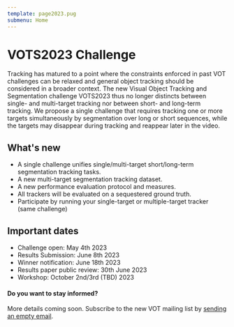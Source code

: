 ```yaml
---
template: page2023.pug
submenu: Home
---
```

 
# VOTS2023 Challenge

Tracking has matured to a point where the constraints enforced in past VOT challenges can be relaxed and general object tracking should be considered in a broader context. The new Visual Object Tracking and Segmentation challenge VOTS2023 thus no longer distincts between single- and multi-target tracking nor between short- and long-term tracking. We propose a single challenge that requires tracking one or more targets simultaneously by segmentation over long or short sequences, while the targets may disappear during tracking and reappear later in the video.

## What's new

* A single challenge unifies single/multi-target short/long-term segmentation tracking tasks.
* A new multi-target segmentation tracking dataset.
* A new performance evaluation protocol and measures.
* All trackers will be evaluated on a sequestered ground truth.
*  Participate by running your single-target or multiple-target tracker (same challenge)

## Important dates

* Challenge open: May 4th 2023
* Results Submission: June 8th 2023
* Winner notification: June 18th 2023
* Results paper public review: 30th June 2023
* Workshop: October 2nd/3rd (TBD) 2023

<div class="alert alert-info" role="alert">
<div class="icon-left"><i class="glyphicon glyphicon-bullhorn hugeicon"></i> </div>
<h4>Do you want to stay informed?</h4>

More details coming soon. Subscribe to the new VOT mailing list by [sending an empty email](mailto:votchallange-join@lists.arnes.si).
</div>

